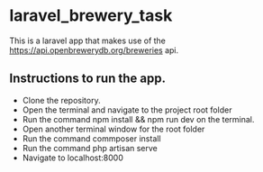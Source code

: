 # laravel_brewery_task

This is a laravel app that makes use of the https://api.openbrewerydb.org/breweries api.

## Instructions to run the app.

-   Clone the repository.
-   Open the terminal and navigate to the project root folder
-   Run the command npm install && npm run dev on the terminal.
-   Open another terminal window for the root folder
-   Run the command commposer install
-   Run the command php artisan serve
-   Navigate to localhost:8000
